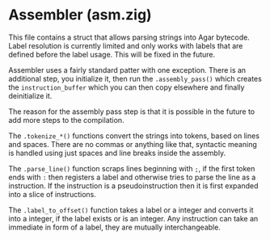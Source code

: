 # Assembler (asm.zig)

This file contains a struct that allows parsing strings into Agar bytecode. Label resolution is currently limited and only works with labels that are defined before the label usage. This will be fixed in the future.

Assembler uses a fairly standard patter with one exception. There is an additional step, you initialize it, then run the `.assembly_pass()` which creates the `instruction_buffer` which you can then copy elsewhere and finally deinitialize it.

The reason for the assembly pass step is that it is possible in the future to add more steps to the compilation.

The `.tokenize_*()` functions convert the strings into tokens, based on lines and spaces. There are no commas or anything like that, syntactic meaning is handled using just spaces and line breaks inside the assembly.

The `.parse_line()` function scraps lines beginning with `;`, if the first token ends with `:` then registers a label and otherwise tries to parse the line as a instruction. If the instruction is a pseudoinstruction then it is first expanded into a slice of instructions.

The `.label_to_offset()` function takes a label or a integer and converts it into a integer, if the label exists or is an integer. Any instruction can take an immediate in form of a label, they are mutually interchangeable.